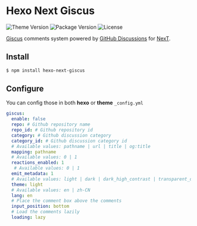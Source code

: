 # Hexo Next Giscus

![Theme Version](https://img.shields.io/badge/NexT-v8.4.0+-blue?style=flat-square)
![Package Version](https://img.shields.io/github/package-json/v/next-theme/hexo-next-giscus?style=flat-square)
![License](https://img.shields.io/github/license/next-theme/hexo-next-giscus?style=flat-square)

[Giscus](https://giscus.app) comments system powered by [GitHub Discussions](https://docs.github.com/en/discussions) for [NexT](https://theme-next.js.org).

## Install

```bash
$ npm install hexo-next-giscus
```

## Configure

You can config those in both **hexo** or **theme** `_config.yml`
```yaml
giscus:
  enable: false
  repo: # Github repository name
  repo_id: # Github repository id
  category: # Github discussion category
  category_id: # Github discussion category id
  # Available values: pathname | url | title | og:title
  mapping: pathname
  # Available values: 0 | 1
  reactions_enabled: 1
   # Available values: 0 | 1
  emit_metadata: 1
  # Available values: light | dark | dark_high_contrast | transparent_dark | preferred-color-scheme
  theme: light
  # Available values: en | zh-CN
  lang: en
  # Place the comment box above the comments
  input_position: bottom
  # Load the comments lazily
  loading: lazy
```
